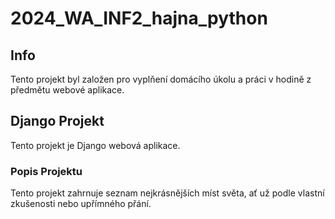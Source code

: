 # 2024_WA_INF2_hajna_python

## Info
Tento projekt byl založen pro vyplňení domácího úkolu a práci v hodině z předmětu webové aplikace.

## Django Projekt
Tento projekt je Django webová aplikace.

### Popis Projektu
Tento projekt zahrnuje seznam nejkrásnějších míst světa, ať už podle vlastní zkušenosti nebo upřímného přání. 